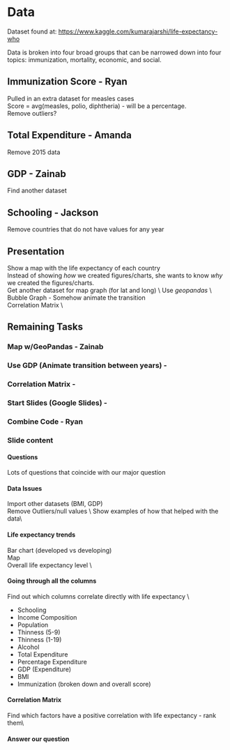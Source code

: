# Data
Dataset found at: https://www.kaggle.com/kumarajarshi/life-expectancy-who

Data is broken into four broad groups that can be narrowed down into four topics: immunization, mortality, economic, and social.

<!-- ## Immunization
Hepatitis B
Measles
Polio
Diptheria
Immunization Score - Compare to life expectancy

## Mortality
Adult Mortality
--Infant Mortality--
Under-Five Deaths
HIV/AIDS

## Economic
--Status--
--Percentage Expenditure--
Total Expenditure - We will eliminate the 2015 rows since a lot of data from those rows is missing
GDP - Eliminate this column and find another dataset that shows accurate GDP
Income Composition

## Social
--Alcohol--
BMI
Population  
--Thinness--
Schooling - Remove countries that don't have values -->


## Immunization Score - Ryan
Pulled in an extra dataset for measles cases \
Score = avg(measles, polio, diphtheria) - will be a percentage.\
Remove outliers?

## Total Expenditure - Amanda
Remove 2015 data

## GDP - Zainab
Find another dataset

## Schooling - Jackson
Remove countries that do not have values for any year

## Presentation
Show a map with the life expectancy of each country \
Instead of showing *how* we created figures/charts, she wants to know
*why* we created the figures/charts. \
Get another dataset for map graph (for lat and long) \ 
Use *geopandas* \ 
Bubble Graph - Somehow animate the transition \
Correlation Matrix \

## Remaining Tasks
### Map w/GeoPandas - Zainab
### Use GDP (Animate transition between years) - 
### Correlation Matrix - 
### Start Slides (Google Slides) - 
### Combine Code - Ryan

### Slide content

#### Questions
Lots of questions that coincide with our major question

#### Data Issues
Import other datasets (BMI, GDP)\
Remove Outliers/null values \ 
Show examples of how that helped with the data\

#### Life expectancy trends
Bar chart (developed vs developing)\
Map\
Overall life expectancy level \

#### Going through all the columns
Find out which columns correlate directly with life expectancy \
- Schooling
- Income Composition
- Population
- Thinness (5-9)
- Thinness (1-19)
- Alcohol
- Total Expenditure
- Percentage Expenditure
- GDP (Expenditure)
- BMI
- Immunization (broken down and overall score)

#### Correlation Matrix
Find which factors have a positive correlation with life expectancy - rank them\

#### Answer our question

